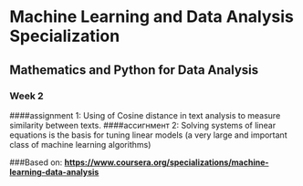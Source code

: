 # Machine Learning and Data Analysis Specialization
## Mathematics and Python for Data Analysis
### Week 2

####assignment 1: Using of Cosine distance in text analysis to measure similarity between texts.
####ассигнмент 2: Solving systems of linear equations is the basis for tuning linear models (a very large and important class of machine learning algorithms)

###Based on: <b>https://www.coursera.org/specializations/machine-learning-data-analysis